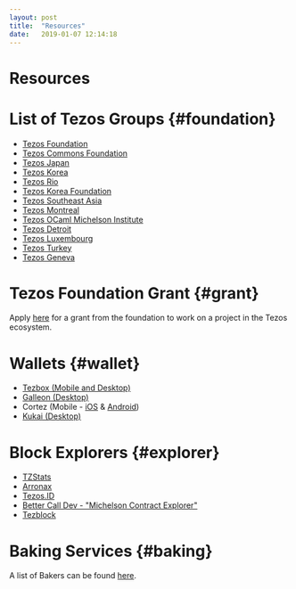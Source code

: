 ```yaml
---
layout: post
title:  "Resources"
date:   2019-01-07 12:14:18
---
```

Resources
===========

# List of Tezos Groups {#foundation}

- [Tezos Foundation](https://tezos.foundation/)
- [Tezos Commons Foundation](https://tezoscommons.org/)
- [Tezos Japan](https://twitter.com/TezosJapan)
- [Tezos Korea](https://tezoskoreacommunity.org/)
- [Tezos Rio](https://tezos.rio/)
- [Tezos Korea Foundation](http://tezoskorea.foundation/)
- [Tezos Southeast Asia](https://www.tezos.org.sg/)
- [Tezos Montreal](https://tezosmtl.com/)
- [Tezos OCaml Michelson Institute](https://tomi.institute/)
- [Tezos Detroit](https://twitter.com/TezosD)
- [Tezos Luxembourg](https://tezos.lu/)
- [Tezos Turkey](https://twitter.com/tezosturkey)
- [Tezos Geneva](https://twitter.com/TezosGeneva)

# Tezos Foundation Grant {#grant}

Apply [here](https://tezos.foundation/grants-overview) for a grant from the foundation to work on a project in the Tezos ecosystem.

# Wallets {#wallet}
- [Tezbox (Mobile and Desktop)](https://tezbox.com/)
- [Galleon (Desktop)](https://galleon-wallet.tech/)
- Cortez (Mobile - [iOS](https://apps.apple.com/us/app/cortez/id1464922586?ls=1) & [Android](https://play.google.com/store/apps/details?id=com.tezcore.cortez))
- [Kukai (Desktop)](https://kukai.app/)

# Block Explorers {#explorer}
- [TZStats](https://tzstats.com/)
- [Arronax](https://arronax-beta.cryptonomic.tech/)
- [Tezos.ID](https://tezos.id/)
- [Better Call Dev - "Michelson Contract Explorer"](https://better-call.dev/)
- [Tezblock](https://tezblock.io/)


# Baking Services {#baking}

A list of Bakers can be found [here](https://mytezosbaker.com/).